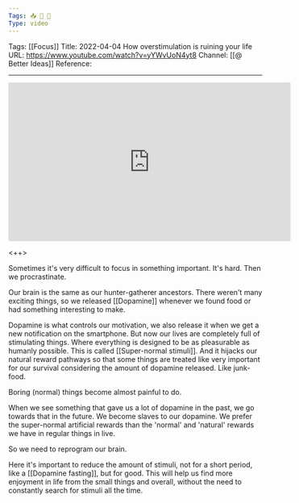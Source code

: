 ```yaml
---
Tags: 📥 🎥 🔴
Type: video
---
```


Tags: [[Focus]]
Title: 2022-04-04 How overstimulation is ruining your life
URL: https://www.youtube.com/watch?v=yYWvUoN4yt8
Channel: [[@ Better Ideas]]
Reference: 

---

<center>
	<iframe width="560" height="315" src="https://www.youtube.com/embed/yYWvUoN4yt8" frameborder="0" allow="accelerometer; autoplay; encrypted-media; gyroscope; picture-in-picture" allow-fullscreen></iframe>
</center>

<++>

Sometimes it's very difficult to focus in something important. It's hard. Then we procrastinate.

Our brain is the same as our hunter-gatherer ancestors. There weren't many exciting things, so we released [[Dopamine]] whenever we found food or had something interesting to make.

Dopamine is what controls our motivation, we also release it when we get a new notification on the smartphone. But now our lives are completely full of stimulating things. Where everything is designed to be as pleasurable as humanly possible. This is called [[Super-normal stimuli]]. And it hijacks our natural reward pathways so that some things are treated like very important for our survival considering the amount of dopamine released. Like junk-food.

Boring (normal) things become almost painful to do.

When we see something that gave us a lot of dopamine in the past, we go towards that in the future. We become slaves to our dopamine. We prefer the super-normal artificial rewards than the 'normal' and 'natural' rewards we have in regular things in live.

So we need to reprogram our brain.

Here it's important to reduce the amount of stimuli, not for a short period, like a [[Dopamine fasting]], but for good. This will help us find more enjoyment in life from the small things and overall, without the need to constantly search for stimuli all the time.